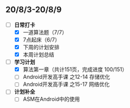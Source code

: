 ## 20/8/3-20/8/9
- [ ] **日常打卡**
  - [x] 一道算法题（7/7）
  - [x] 7点起床（6/7）
  - [x] 下周的计划安排
  - [x] 本周计划总结
- [ ] **学习计划**
  - [x] 算法第一章（共计151页，完成进度 100/151）
  - [ ] Android开发高手课 之12-14 存储优化
  - [ ] Android开发高手课 之15-17 网络优化
- [ ] **计划补全**
   - [ ] ASM在Android中的使用